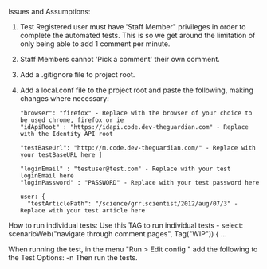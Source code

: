 Issues and Assumptions:

1.  Test Registered user must have 'Staff Member" privileges in order to complete the automated tests. This is so we get around the limitation of only being able to add 1 comment per minute.

2.  Staff Members cannot 'Pick a comment' their own comment.

3.  Add a .gitignore file to project root.

4.  Add a local.conf file to the project root and paste the following, making changes where necessary:

        "browser": "firefox" - Replace with the browser of your choice to be used chrome, firefox or ie
        "idApiRoot" : "https://idapi.code.dev-theguardian.com" - Replace with the Identity API root
        
        "testBaseUrl": "http://m.code.dev-theguardian.com/" - Replace with your testBaseURL here ]
        
        "loginEmail" : "testuser@test.com" - Replace with your test loginEmail here
        "loginPassword" : "PASSWORD" - Replace with your test password here
        
        user: {
          "testArticlePath": "/science/grrlscientist/2012/aug/07/3" - Replace with your test article here
          
How to run individual tests:
Use this TAG to run individual tests - select:
    scenarioWeb("navigate through comment pages", Tag("WIP")) { ...

When running the test, in the menu "Run > Edit config " add the following to the Test Options: -n <TagName>  Then run the tests.